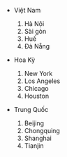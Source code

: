 <!DOCTYPE html>
<html>
<head>
    <meta charset="UTF-8" />
    <title>test</title>
</head>
<body>
<ul>
<li>Việt Nam</li>
    <ol type="1">
        <li>Hà Nội</li>
        <li>Sài gòn</li>
        <li>Huế</li>
        <li>Đà Nẵng</li>
    </ol>
</ul>
<ul>
<li>Hoa Kỳ</li>
    <ol type="1">
        <li>New York</li>
        <li>Los Angeles</li>
        <li>Chicago</li>
        <li>Houston</li>
    </ol> 
</ul>
<ul>
<li>Trung Quốc</li>
    <ol type="1">
        <li>Beijing</li>
        <li>Chongquing</li>
        <li>Shanghai</li>
        <li>Tianjin</li>
    </ol>
</ul>
</body>
</html>